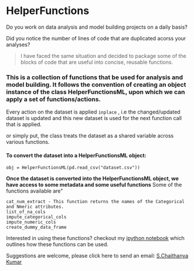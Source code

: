 # HelperFunctions

Do you work on data analysis and model building projects on a daily basis?

Did you notice the number of lines of code that are duplicated acorss your analyses?

> I have faced the same situation and decided to package some of the blocks of code that are useful into concise, reusable functions.

### This is a collection of functions that be used for analysis and model building. It follows the convention of creating an object instance of the class HelperFunctionsML, upon which we can apply a set of functions/actions.

Every action on the dataset is applied `inplace` , i.e the changed/updated dataset is updated and this new dataset is used for the next function call that is applied.

or simply put, the class treats the dataset as a shared variable across various functions.

#### To convert the dataset into a HelperFunctionsML object:

```
obj = HelperFunctionsML(pd.read_csv("dataset.csv"))
```
__Once the dataset is converted into the HelperFunctionsML object, we have access to some metadata and some useful functions__
Some of the functions available are"
```
cat_num_extract - This function returns the names of the Categorical and Nmeric attributes.
list_of_na_cols
impute_categorical_cols
impute_numeric_cols
create_dummy_data_frame

```
Interested in using these functions? checkout my [ipython notebook](howtouse/How%20to%20use.ipynb) which outlines how these functions can be used.


Suggestions are welcome, please click here to send an email: [S.Chaithanya Kumar](mailto:chaithanyakumar.ds@gmail.com?subject=[GitHub]SCK22/HelperFunctions)






